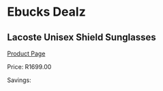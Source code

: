 
# Ebucks Dealz
## Lacoste Unisex Shield Sunglasses
[Product Page](https://www.ebucks.com/web/shop/productSelected.do?prodId=1136186510&catId=1158501552)

Price: R1699.00

Savings: 


	